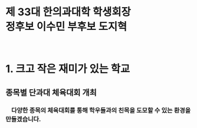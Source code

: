# 제 33대 한의과대학 학생회장 <br> 정후보 이수민 부후보 도지혁

<br>

# 1. 크고 작은 재미가 있는 학교

## **종목별 단과대 체육대회 개최**
### &nbsp;&nbsp;&nbsp; 다양한 종목의 체육대회를 통해 학우들과의 친목을 도모할 수 있는 환경을 만들겠습니다.
